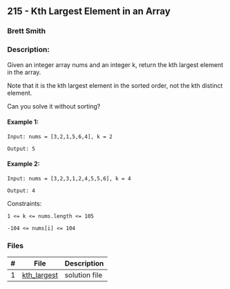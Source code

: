 ## 215 - Kth Largest Element in an Array
### Brett Smith 
### Description:

Given an integer array nums and an integer k, return the kth largest element in the array.

Note that it is the kth largest element in the sorted order, not the kth distinct element.

Can you solve it without sorting?

 

#### Example 1:

`Input: nums = [3,2,1,5,6,4], k = 2`

`Output: 5`

#### Example 2:

`Input: nums = [3,2,3,1,2,4,5,5,6], k = 4`

`Output: 4`
 

Constraints:

`1 <= k <= nums.length <= 105`

`-104 <= nums[i] <= 104 `

### Files

|   #   | File                       | Description                                                |
| :---: | -------------------------- | ---------------------------------------------------------- |
|   1   | [kth_largest](./kth_largest.cpp)     | solution file                                     |